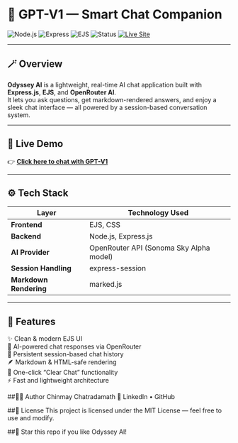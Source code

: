 # 🤖 GPT-V1 — Smart Chat Companion

![Node.js](https://img.shields.io/badge/Node.js-v18+-green?logo=node.js)
![Express](https://img.shields.io/badge/Express.js-Backend-black?logo=express)
![EJS](https://img.shields.io/badge/EJS-Templating-orange?logo=ejs)
![Status](https://img.shields.io/badge/Status-Live-brightgreen)
[![Live Site](https://img.shields.io/badge/🌐_Live_Demo-Visit_Now-blue?style=for-the-badge)](https://odyssey-kw11.onrender.com)

---

## 🪄 Overview
**Odyssey AI** is a lightweight, real-time AI chat application built with **Express.js**, **EJS**, and **OpenRouter AI**.  
It lets you ask questions, get markdown-rendered answers, and enjoy a sleek chat interface — all powered by a session-based conversation system.  

---

## 🚀 Live Demo
👉 **[Click here to chat with GPT-V1](https://gpt1-aebs.onrender.com)**

---

## ⚙️ Tech Stack

| Layer | Technology Used |
|-------|------------------|
| **Frontend** | EJS, CSS |
| **Backend** | Node.js, Express.js |
| **AI Provider** | OpenRouter API (Sonoma Sky Alpha model) |
| **Session Handling** | express-session |
| **Markdown Rendering** | marked.js |

---

## 🧩 Features
✨ Clean & modern EJS UI  
🧠 AI-powered chat responses via OpenRouter  
💬 Persistent session-based chat history  
🪶 Markdown & HTML-safe rendering  
🚫 One-click “Clear Chat” functionality  
⚡ Fast and lightweight architecture  


##👨‍💻 Author
Chinmay Chatradamath
🔗 LinkedIn • GitHub

##📜 License
This project is licensed under the MIT License — feel free to use and modify.

##🌟 Star this repo if you like Odyssey AI!
